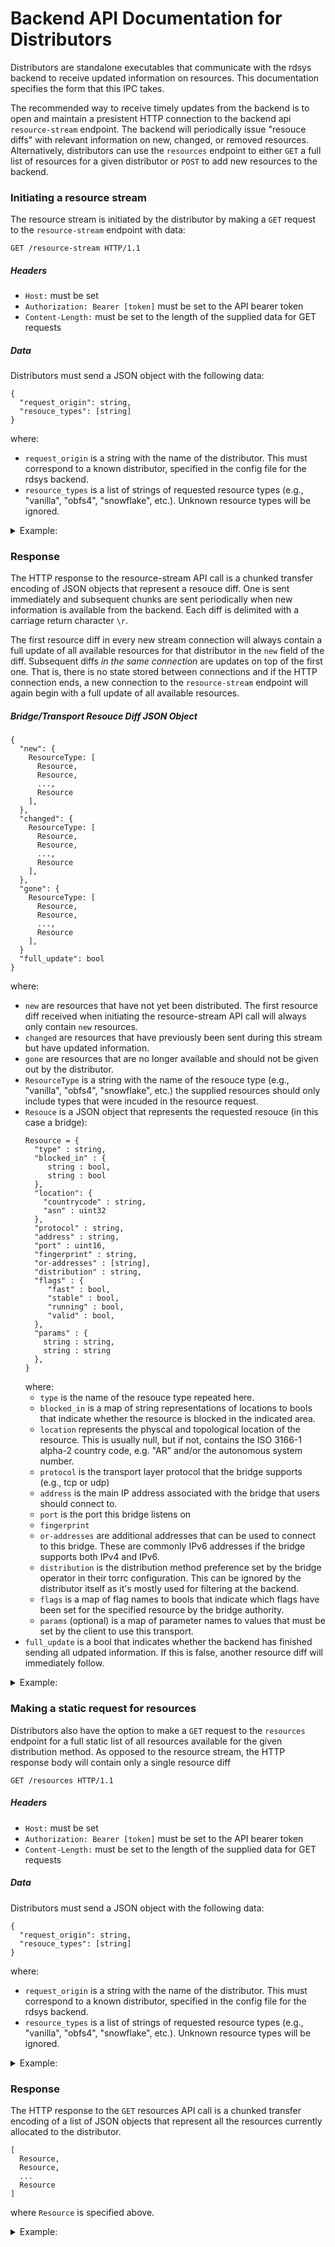 Backend API Documentation for Distributors
==========================================

Distributors are standalone executables that communicate with the rdsys backend to receive updated information on resources. This documentation specifies the form that this IPC takes.

The recommended way to receive timely updates from the backend is to open and maintain a presistent HTTP connection to the backend api `resource-stream` endpoint. The backend will periodically issue "resouce diffs" with relevant information on new, changed, or removed resources. Alternatively, distributors can use the `resources` endpoint to either `GET` a full list of resources for a given distributor or `POST` to add new resources to the backend.

### Initiating a resource stream
The resource stream is initiated by the distributor by making a `GET` request to the `resource-stream` endpoint with data:

`GET /resource-stream HTTP/1.1`

##### Headers
- `Host:` must be set
- `Authorization: Bearer [token]` must be set to the API bearer token
- `Content-Length:` must be set to the length of the supplied data for GET requests

##### Data

Distributors must send a JSON object with the following data:
```
{
  "request_origin": string,
  "resouce_types": [string]
}
```
where:
- `request_origin` is a string with the name of the distributor. This must correspond to a known distributor, specified in the config file for the rdsys backend.
- `resource_types` is a list of strings of requested resource types (e.g., "vanilla", "obfs4", "snowflake", etc.). Unknown resource types will be ignored.

<details>
<summary>Example:</summary>

```
GET /resource-stream HTTP/1.1
Host: localhost:7100
Authorization: Bearer HttpsApiTokenPlaceholder
Content-Type: application/json
Content-Length: 68

{"request_origin":"https","resource_types":["obfs2","scramblesuit"]}
```

</details>

### Response 
The HTTP response to the resource-stream API call is a chunked transfer encoding of JSON objects that represent a resouce diff. One is sent immediately and subsequent chunks are sent periodically when new information is available from the backend. Each diff is delimited with a carriage return character `\r`.

The first resource diff in every new stream connection will always contain a full update of all available resources for that distributor in the `new` field of the diff. Subsequent diffs *in the same connection* are updates on top of the first one. That is, there is no state stored between connections and if the HTTP connection ends, a new connection to the `resource-stream` endpoint will again begin with a full update of all available resources.

##### Bridge/Transport Resouce Diff JSON Object

```
{
  "new": {
    ResourceType: [
      Resource,
      Resource,
      ...,
      Resource
    ],
  },
  "changed": {
    ResourceType: [
      Resource,
      Resource,
      ...,
      Resource
    ],
  },
  "gone": {
    ResourceType: [
      Resource,
      Resource,
      ...,
      Resource
    ],
  }
  "full_update": bool
}
```

where:
- `new` are resources that have not yet been distributed. The first resource diff received when initiating the resource-stream API call will always only contain `new` resources.
- `changed` are resources that have previously been sent during this stream but have updated information.
- `gone` are resources that are no longer available and should not be given out by the distributor.
- `ResourceType` is a string with the name of the resouce type (e.g., "vanilla", "obfs4", "snowflake", etc.) the supplied resources should only include types that were incuded in the resource request.
- `Resouce` is a JSON object that represents the requested resouce (in this case a bridge):
   ```
   Resource = {
     "type" : string,
     "blocked_in" : {
        string : bool,
        string : bool
     },
     "location": {
       "countrycode" : string,
       "asn" : uint32
     },
     "protocol" : string,
     "address" : string,
     "port" : uint16,
     "fingerprint" : string,
     "or-addresses" : [string],
     "distribution" : string,
     "flags" : {
        "fast" : bool,
        "stable" : bool,
        "running" : bool,
        "valid" : bool,
     },
     "params" : {
       string : string,
       string : string
     },
   }
   ```
   where:
   - `type` is the name of the resouce type repeated here.
   - `blocked_in` is a map of string representations of locations to bools that indicate whether the resource is blocked in the indicated area.
   - `location` represents the physcal and topological location of the resource. This is usually null, but if not, contains the ISO 3166-1 alpha-2 country code, e.g. "AR" and/or the autonomous system number.
   - `protocol` is the transport layer protocol that the bridge supports (e.g., tcp or udp)
   - `address` is the main IP address associated with the bridge that users should connect to.
   - `port` is the port this bridge listens on
   - `fingerprint`
   - `or-addresses` are additional addresses that can be used to connect to this bridge. These are commonly IPv6 addresses if the bridge supports both IPv4 and IPv6.
   - `distribution` is the distribution method preference set by the bridge operator in their torrc configuration. This can be ignored by the distributor itself as it's mostly used for filtering at the backend.
   - `flags` is a map of flag names to bools that indicate which flags have been set for the specified resource by the bridge authority.
   - `params` (optional) is a map of parameter names to values that must be set by the client to use this transport.
- `full_update` is a bool that indicates whether the backend has finished sending all udpated information. If this is false, another resource diff will immediately follow.

<details>
<summary>Example:</summary>

```
{
    "new": {
        "obfs2": [
            {
                "type": "obfs2",
                "blocked_in": {},
                "Location": null,
                "protocol": "tcp",
                "address": "176.247.216.207",
                "port": 42810,
                "fingerprint": "10282810115283F99ADE5CFE42D49644F45D715D",
                "or-addresses": null,
                "distribution": "https",
                "flags": {
                    "fast": true,
                    "stable": true,
                    "running": true,
                    "valid": true
                }
            },
            {
                "type": "obfs2",
                "blocked_in": {},
                "Location": null,
                "protocol": "tcp",
                "address": "133.69.16.145",
                "port": 58314,
                "fingerprint": "BE84A97D02130470A1C77839954392BA979F7EE1",
                "or-addresses": null,
                "distribution": "https",
                "flags": {
                    "fast": true,
                    "stable": true,
                    "running": true,
                    "valid": true
                }
            }
        ],
        "scramblesuit": [
            {
                "type": "scramblesuit",
                "blocked_in": {},
                "Location": null,
                "protocol": "tcp",
                "address": "216.117.3.62",
                "port": 63174,
                "fingerprint": "BE84A97D02130470A1C77839954392BA979F7EE1",
                "or-addresses": null,
                "distribution": "https",
                "flags": {
                    "fast": true,
                    "stable": true,
                    "running": true,
                    "valid": true
                },
                "params": {
                    "password": "ABCDEFGHIJKLMNOPQRSTUVWXYZ234567"
                }
            }
        ]
    },
    "changed": null,
    "gone": null,
    "full_update": true
}
```

</details>


### Making a static request for resources

Distributors also have the option to make a `GET` request to the `resources` endpoint for a full static list of all resources available for the given distribution method. As opposed to the resource stream, the HTTP response body will contain only a single resource diff

`GET /resources HTTP/1.1`

##### Headers
- `Host:` must be set
- `Authorization: Bearer [token]` must be set to the API bearer token
- `Content-Length:` must be set to the length of the supplied data for GET requests

##### Data

Distributors must send a JSON object with the following data:
```
{
  "request_origin": string,
  "resouce_types": [string]
}
```
where:
- `request_origin` is a string with the name of the distributor. This must correspond to a known distributor, specified in the config file for the rdsys backend.
- `resource_types` is a list of strings of requested resource types (e.g., "vanilla", "obfs4", "snowflake", etc.). Unknown resource types will be ignored.

<details>
<summary>Example:</summary>

```
GET /resources HTTP/1.1
Host: localhost:7100
Authorization: Bearer HttpsApiTokenPlaceholder
Content-Type: application/json
Content-Length: 68

{"request_origin":"https","resource_types":["obfs2","scramblesuit"]}
```

</details>


### Response 
The HTTP response to the `GET` resources API call is a chunked transfer encoding of a list of JSON objects that represent all the resources currently allocated to the distributor.

```
[
  Resource,
  Resource,
  ...
  Resource
]

```

where `Resource` is specified above.


<details>
<summary>Example:</summary>

```
[
    {
        "type": "obfs2",
        "blocked_in": {},
        "Location": null,
        "protocol": "tcp",
        "address": "176.247.216.207",
        "port": 42810,
        "fingerprint": "10282810115283F99ADE5CFE42D49644F45D715D",
        "or-addresses": null,
        "distribution": "https",
        "flags": {
            "fast": true,
            "stable": true,
            "running": true,
            "valid": true
        }
    },
    {
        "type": "obfs2",
        "blocked_in": {},
        "Location": null,
        "protocol": "tcp",
        "address": "133.69.16.145",
        "port": 58314,
        "fingerprint": "BE84A97D02130470A1C77839954392BA979F7EE1",
        "or-addresses": null,
        "distribution": "https",
        "flags": {
            "fast": true,
            "stable": true,
            "running": true,
            "valid": true
        }
    },
    {
        "type": "scramblesuit",
        "blocked_in": {},
        "Location": null,
        "protocol": "tcp",
        "address": "216.117.3.62",
        "port": 63174,
        "fingerprint": "BE84A97D02130470A1C77839954392BA979F7EE1",
        "or-addresses": null,
        "distribution": "https",
        "flags": {
            "fast": true,
            "stable": true,
            "running": true,
            "valid": true
        },
        "params": {
            "password": "ABCDEFGHIJKLMNOPQRSTUVWXYZ234567"
        }
    }
]
```

</details>
